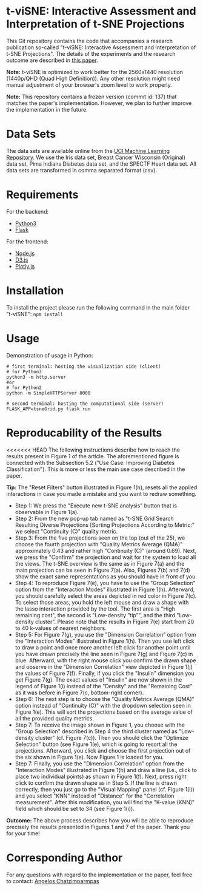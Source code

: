 # t-viSNE: Interactive Assessment and Interpretation of t-SNE Projections #
This Git repository contains the code that accompanies a research publication so-called "t-viSNE: Interactive Assessment and Interpretation of t-SNE Projections". The details of the experiments and the research outcome are described in [this paper](https://arxiv.org/abs/2002.06910).

**Note:** t-viSNE is optimized to work better for the 2560x1440 resolution (1440p/QHD (Quad High Definition)). Any other resolution might need manual adjustment of your browser's zoom level to work properly.

**Note:** This repository contains a frozen version (commit id: 137) that matches the paper's implementation. However, we plan to further improve the implementation in the future.

# Data Sets #
The data sets are available online from the [UCI Machine Learning Repository](http://archive.ics.uci.edu/ml/index.php). We use the Iris data set, Breast Cancer Wisconsin (Original) data set, Pima Indians Diabetes data set, and the SPECTF Heart data set. All data sets are transformed in comma separated format (csv).

# Requirements #
For the backend:
- [Python3](https://www.python.org/downloads/)
- [Flask](https://palletsprojects.com/p/flask/)

For the frontend:
- [Node.js](https://nodejs.org/en/)
- [D3.js](https://d3js.org/)
- [Plotly.js](https://github.com/plotly/plotly.js/)

# Installation #
To install the project please run the following command in the main folder "t-viSNE": ```npm install```

# Usage #
Demonstration of usage in Python:
```
# first terminal: hosting the visualization side (client)
# for Python3
python3 -m http.server 
#or 
# for Python2
python -m SimpleHTTPServer 8000

# second terminal: hosting the computational side (server)
FLASK_APP=tsneGrid.py flask run
```

# Reproducability of the Results #
<<<<<<< HEAD
The following instructions describe how to reach the results present in Figure 1 of the article. The aforementioned figure is connected with the Subsection 5.2 ("Use Case: Improving Diabetes Classification"). This is more or less the main use case described in the paper.

**Tip:** The "Reset Filters" button illustrated in Figure 1(h), resets all the applied interactions in case you made a mistake and you want to redraw something.

- Step 1: We press the "Execute new t-SNE analysis" button that is observable in Figure 1(a).
- Step 2: From the new pop-up tab named as "t-SNE Grid Search Resulting Diverse Projections [Sorting Projections According to Metric:" we select "Continuity (C)" quality metric.
- Step 3: From the five projections seen on the top (out of the 25), we choose the fourth projection with "Quality Metrics Average (QMA)" approximately 0.43 and rather high "Continuity (C)" (around 0.69). Next, we press the "Confirm" the projection and wait for the system to load all the views. The t-SNE overview is the same as in Figure 7(a) and the main projection can be seen in Figure 7(a). Also, Figures 7(b) and 7(d) show the exact same representations as you should have in front of you. 
- Step 4: To reproduce Figure 7(e), you have to use the "Group Selection" option from the "Interaction Modes" illustrated in Figure 1(h). Afterward, you should carefully select the areas depicted in red color in Figure 7(c). To select those areas, you hold the left mouse and draw a shape with the lasso interaction provided by the tool. The first area is "High remaining cost", the second is "Low-density ”tip”", and the third "Low-density cluster". Please note that the results in Figure 7(e) start from 20 to 40 k-values of nearest neighbors.
- Step 5: For Figure 7(g), you use the "Dimension Correlation" option from the "Interaction Modes" illustrated in Figure 1(h). Then you use left click to draw a point and once more another left click for another point until you have drawn precisely the line seen in Figure 7(g) and Figure 7(c) in blue. Afterward, with the right mouse click you confirm the drawn shape and observe in the "Dimension Correlation" view depicted in Figure 1(j) the values of Figure 7(f). Finally, if you click the "Insulin" dimension you get Figure 7(g). The exact values of "Insulin" are now shown in the legend of Figure 1(i) instead of the "Density" and the "Remaining Cost" as it was before in Figure 7(c, bottom-right corner).
- Step 6: The next step is to choose the "Quality Metrics Average (QMA)" option instead of "Continuity (C)" with the dropdown selection seen in Figure 1(e). This will sort the projections based on the average value of all the provided quality metrics.
- Step 7: To receive the image shown in Figure 1, you choose with the "Group Selection" described in Step 4 the third cluster named as "Low-density cluster" (cf. Figure 7(c)). Then you should click the "Optimize Selection" button (see Figure 1(e), which is going to resort all the projections. Afterward, you click and choose the first projection out of the six shown in Figure 1(e). Now Figure 1 is loaded for you.
- Step 7: Finally, you use the "Dimension Correlation" option from the "Interaction Modes" illustrated in Figure 1(h) and draw a line (i.e., click to place two individual points) as shown in Figure 1(f). Next, press right click to confirm the drawn shape as in Step 5. If the line is drawn correctly, then you just go to the "Visual Mapping" panel (cf. Figure 1(i)) and you select "KNN" instead of "Distance" for the "Correlation measurement". After this modification, you will find the "K-value (KNN)" field which should be set to 34 (see Figure 1(i)). 

**Outcome:** The above process describes how you will be able to reproduce precisely the results presented in Figures 1 and 7 of the paper. Thank you for your time!

# Corresponding Author #
For any questions with regard to the implementation or the paper, feel free to contact: [Angelos Chatzimparmpas](mailto:angelos.chatzimparmpas@lnu.se)
